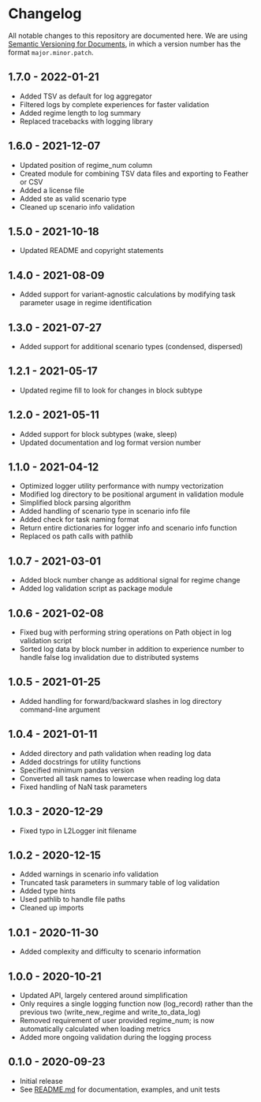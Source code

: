 # Changelog

All notable changes to this repository are documented here. We are using [Semantic Versioning for Documents](https://semverdoc.org/), in which a version number has the format `major.minor.patch`.

## 1.7.0 - 2022-01-21

- Added TSV as default for log aggregator
- Filtered logs by complete experiences for faster validation
- Added regime length to log summary
- Replaced tracebacks with logging library

## 1.6.0 - 2021-12-07

- Updated position of regime_num column
- Created module for combining TSV data files and exporting to Feather or CSV
- Added a license file
- Added ste as valid scenario type
- Cleaned up scenario info validation

## 1.5.0 - 2021-10-18

- Updated README and copyright statements

## 1.4.0 - 2021-08-09

- Added support for variant-agnostic calculations by modifying task parameter usage in regime identification

## 1.3.0 - 2021-07-27

- Added support for additional scenario types (condensed, dispersed)

## 1.2.1 - 2021-05-17

- Updated regime fill to look for changes in block subtype

## 1.2.0 - 2021-05-11

- Added support for block subtypes (wake, sleep)
- Updated documentation and log format version number

## 1.1.0 - 2021-04-12

- Optimized logger utility performance with numpy vectorization
- Modified log directory to be positional argument in validation module
- Simplified block parsing algorithm
- Added handling of scenario type in scenario info file
- Added check for task naming format
- Return entire dictionaries for logger info and scenario info function
- Replaced os path calls with pathlib

## 1.0.7 - 2021-03-01

- Added block number change as additional signal for regime change
- Added log validation script as package module

## 1.0.6 - 2021-02-08

- Fixed bug with performing string operations on Path object in log validation script
- Sorted log data by block number in addition to experience number to handle false  log invalidation due to distributed systems

## 1.0.5 - 2021-01-25

- Added handling for forward/backward slashes in log directory command-line argument

## 1.0.4 - 2021-01-11

- Added directory and path validation when reading log data
- Added docstrings for utility functions
- Specified minimum pandas version
- Converted all task names to lowercase when reading log data
- Fixed handling of NaN task parameters

## 1.0.3 - 2020-12-29

- Fixed typo in L2Logger init filename

## 1.0.2 - 2020-12-15

- Added warnings in scenario info validation
- Truncated task parameters in summary table of log validation
- Added type hints
- Used pathlib to handle file paths
- Cleaned up imports

## 1.0.1 - 2020-11-30

- Added complexity and difficulty to scenario information

## 1.0.0 - 2020-10-21

- Updated API, largely centered around simplification
- Only requires a single logging function now (log_record) rather than the
  previous two (write_new_regime and write_to_data_log)
- Removed requirement of user provided regime_num; is now automatically
  calculated when loading metrics
- Added more ongoing validation during the logging process

## 0.1.0 - 2020-09-23

- Initial release
- See [README.md](./README.md) for documentation, examples, and unit tests
